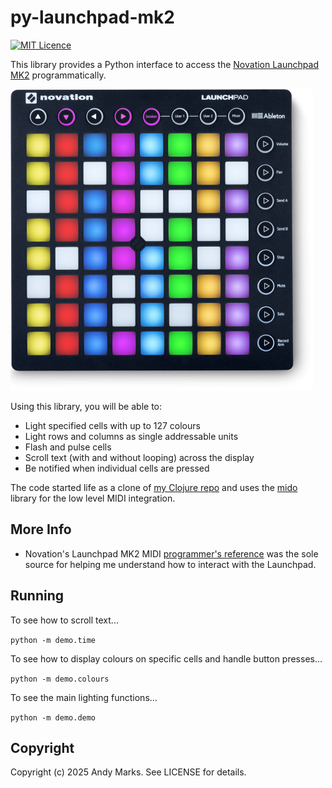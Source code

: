 # py-launchpad-mk2

[![MIT Licence](https://badges.frapsoft.com/os/mit/mit.svg?v=103)](https://opensource.org/licenses/mit-license.php)

This library provides a Python interface to access the [Novation Launchpad MK2](https://global.novationmusic.com/launch/launchpad#) programmatically.  

![Novation Launchpad Mk2](./resources/lp-mk2.png)

Using this library, you will be able to:

- Light specified cells with up to 127 colours
- Light rows and columns as single addressable units
- Flash and pulse cells
- Scroll text (with and without looping) across the display
- Be notified when individual cells are pressed

The code started life as a clone of [my Clojure repo](https://github.com/andeemarks/clj-launchpad-mk2) and uses the [mido](https://github.com/mido/mido) library for the low level MIDI integration.

## More Info

- Novation's Launchpad MK2 MIDI [programmer's reference](https://global.novationmusic.com/sites/default/files/novation/downloads/10529/launchpad-mk2-programmers-reference-guide_0.pdf) was the sole source for helping me understand how to interact with the Launchpad.

## Running

To see how to scroll text...

```python -m demo.time```

To see how to display colours on specific cells and handle button presses...

```python -m demo.colours```

To see the main lighting functions...

```python -m demo.demo```

## Copyright

Copyright (c) 2025 Andy Marks. See LICENSE for details.